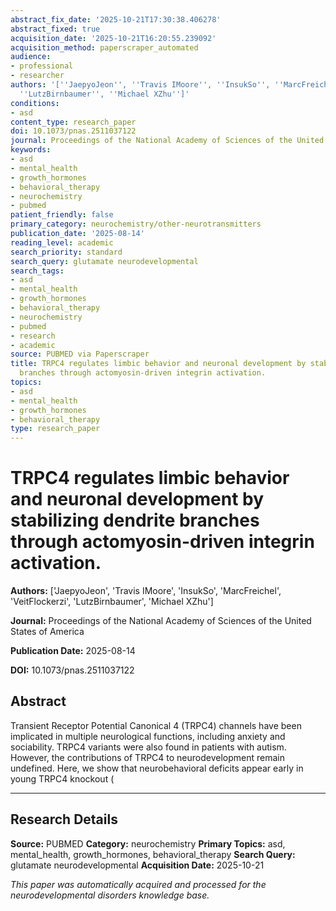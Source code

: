```yaml
---
abstract_fix_date: '2025-10-21T17:30:38.406278'
abstract_fixed: true
acquisition_date: '2025-10-21T16:20:55.239092'
acquisition_method: paperscraper_automated
audience:
- professional
- researcher
authors: '[''JaepyoJeon'', ''Travis IMoore'', ''InsukSo'', ''MarcFreichel'', ''VeitFlockerzi'',
  ''LutzBirnbaumer'', ''Michael XZhu'']'
conditions:
- asd
content_type: research_paper
doi: 10.1073/pnas.2511037122
journal: Proceedings of the National Academy of Sciences of the United States of America
keywords:
- asd
- mental_health
- growth_hormones
- behavioral_therapy
- neurochemistry
- pubmed
patient_friendly: false
primary_category: neurochemistry/other-neurotransmitters
publication_date: '2025-08-14'
reading_level: academic
search_priority: standard
search_query: glutamate neurodevelopmental
search_tags:
- asd
- mental_health
- growth_hormones
- behavioral_therapy
- neurochemistry
- pubmed
- research
- academic
source: PUBMED via Paperscraper
title: TRPC4 regulates limbic behavior and neuronal development by stabilizing dendrite
  branches through actomyosin-driven integrin activation.
topics:
- asd
- mental_health
- growth_hormones
- behavioral_therapy
type: research_paper
---
```


# TRPC4 regulates limbic behavior and neuronal development by stabilizing dendrite branches through actomyosin-driven integrin activation.

**Authors:** ['JaepyoJeon', 'Travis IMoore', 'InsukSo', 'MarcFreichel', 'VeitFlockerzi', 'LutzBirnbaumer', 'Michael XZhu']

**Journal:** Proceedings of the National Academy of Sciences of the United States of America

**Publication Date:** 2025-08-14

**DOI:** 10.1073/pnas.2511037122

## Abstract

Transient Receptor Potential Canonical 4 (TRPC4) channels have been implicated in multiple neurological functions, including anxiety and sociability. TRPC4 variants were also found in patients with autism. However, the contributions of TRPC4 to neurodevelopment remain undefined. Here, we show that neurobehavioral deficits appear early in young TRPC4 knockout (

---

## Research Details

**Source:** PUBMED
**Category:** neurochemistry
**Primary Topics:** asd, mental_health, growth_hormones, behavioral_therapy
**Search Query:** glutamate neurodevelopmental
**Acquisition Date:** 2025-10-21

*This paper was automatically acquired and processed for the neurodevelopmental disorders knowledge base.*
